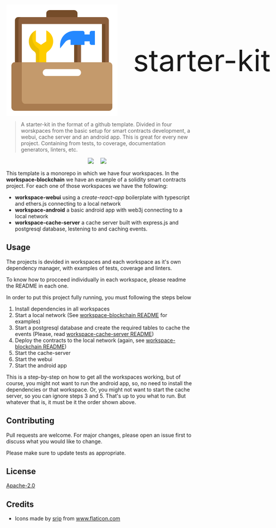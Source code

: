 <div align="center">
    <div style="width:750px;height:300px;display:flex;margin:auto">
        <img style="" width="300" src="tools-box.svg">&emsp;&emsp;&emsp;
        <span style="line-height:300px;font-size:80px">starter-kit</span>
    </div>
</div>

> A starter-kit in the format of a github template. Divided in four worskpaces from the basic setup for smart contracts development, a webui, cache server and an android app. This is great for every new project. Containing from tests, to coverage, documentation generators, linters, etc.

<div align="center">
    <div>
        <a
            href="https://travis-ci.org/HQ20/starter-kit"><img
                src="https://travis-ci.org/HQ20/starter-kit.svg?branch=master" /></a>&emsp;
        <a
            href="https://dependabot.com"><img
                src="https://api.dependabot.com/badges/status?host=github&repo=HQ20/contracts" /></a>&emsp;
    </div>
</div>

This template is a monorepo in which we have four workspaces. In the **workspace-blockchain** we have an example of a solidity smart contracts project. For each one of those workspaces we have the following:
- **workspace-webui** using a *create-react-app* boilerplate with typescript and ethers.js connecting to a local network
- **workspace-android** a basic android app with web3j connecting to a local network
- **workspace-cache-server** a cache server built with express.js and postgresql database, lestening to and caching events.

## Usage
The projects is devided in workspaces and each workspace as it's own dependency manager, with examples of tests, coverage and linters.

To know how to procceed individually in each workspace, please readme the README in each one.

In order to put this project fully running, you must following the steps below
1. Install dependencies in all workspaces
2. Start a local network (See [workspace-blockchain README](workspace-blockchain/README.md) for examples)
3. Start a postgresql database and create the required tables to cache the events (Please, read [workspace-cache-server README](workspace-cache-server/README.md))
4. Deploy the contracts to the local network (again, see [workspace-blockchain README](workspace-blockchain/README.md))
5. Start the cache-server
6. Start the webui
7. Start the android app

This is a step-by-step on how to get all the workspaces working, but of course, you might not want to run the android app, so, no need to install the dependencies or that workspace. Or, you might not want to start the cache server, so you can ignore steps 3 and 5. That's up to you what to run. But whatever that is, it must be it the order shown above.

## Contributing
Pull requests are welcome. For major changes, please open an issue first to discuss what you would like to change.

Please make sure to update tests as appropriate.

## License
[Apache-2.0](LICENSE)

## Credits
* Icons made by <a href="https://www.flaticon.com/authors/srip" title="srip">srip</a> from <a href="https://www.flaticon.com/" title="Flaticon"> www.flaticon.com</a>
